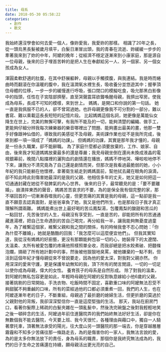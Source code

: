 ```yaml
---
title: 母系
date: 2018-05-30 05:58:22
categories:
  - 創作
  - 散文
---
```

我始終還沒學會如何去愛一個人，像妳愛我，我愛妳的那樣。
相識了20年之長，從一頭烏黑長髮被歲月填平，白髮日漸冒出頭，我的青春在流逝、妳緩緩一步步的牽著我來到了妳的中年，阿嬤的晚年；從經濟不穩定逐漸來到小康家庭，那是源自一位母親，後來的日子埋首苦幹的是把人生在奉獻給另一人、另一個家、另一個女孩成為女人。
<!--more-->
渾圓柔軟舒適的肚腹，在其中舒展軀幹，母親以手觸摸腹，與我連結。我是時而蜷曲時而翻滾在你溫暖的腹中，我在溫潤氧水裡生長，吸收養分並悠遊其中；握拳頂住母體的位移，一步一步的緩慢進行呼吸，張口閉口的模擬吃食，吸允那黑白影像中的指頭，任性在子宮陰部擠壓，直至哭聲震耳欲聾喚醒母親，我擠出窄房。使我成為母系，長成不可知的模樣，來到世上。
媽媽，是開口和你說的第一句話。
她一直是我佩服不已的人，卻不曾寫過她。也許母親更像我不可分割的一部分，難以書寫、難以乘載這長長短短的記憶片段。
比起媽媽這個名詞，她更像是萬能仙女降生在世上，完美的無懈可擊，有我所不能及的一切，能夠清楚的編織、做手工，更能夠仔細分辨我每次練樂器的樂音哪裡出了問題、能夠畫出最美的畫，他那一雙手好像跟神仙借的，導致我的美感從不及母親，美術課作業也從不是我所完成，後來到都一項一項成了「媽媽的功課」。
但媽媽的功課，其實是那年我才懂的，母親是一份永久職業，卻不能辭職。
為了家庭什麼都必須要放棄的，工作、娘家、自由，後來我才知道媽媽放棄最多的還是尊嚴；我見母親坐倒在還尚未換成液晶的電視銀幕前，晚間八點擋裡的灑狗血的劇情還在播放，媽媽不停地哭、嘩啦啦地停不下來，讓我分不清究竟為了自己還是劇情而哭，但那次是我看過最脆弱的她，小小年紀的我只能躺在他懷裡，拿著衛生紙走到媽媽面前，幫他拭去藏在眼角的淚滴，卻不知此時此刻傷害她最深的是我的父親、他相信多年的丈夫，她又是如何把這一切通通封藏在她從不發脾氣的內心世界。
後來的日子，最常聽見的是：「要不要離婚」，崩潰摔東西的聲音，媽媽苦苦哀求的不要，為的是保全我有個完整的家，那不堪回首的一切漸漸吞噬我的心靈，但更苦痛的其實是我的母親，這一點卻是我一直不願意去認真面對，是爸爸辜負了她，我又是他們所生，也是那段日子我才真正理解所謂兩難。
媽媽能煮出世上最好喝的苦瓜鳳梨湯，包覆鳳梨的酸甜和苦瓜的一點回甘，先苦後甘的人生，母親沒有享受到，一直是苦的，卻能把所有的苦通通藏進湯裡，把自己生命遇到的苦自己喝完，再分給我一半，讓我能夠無憂度過童年，為了維繫這個家，維繫父親和我之間的關係，有的時候我會不忍心問她：「你為什麼不離婚」，她就是酷酷的回我：「我怎麼可以這麼便宜他們」。
但我其實知道，我從沒有媽媽的好廚藝，更沒有那顆能夠包容一切的心，她裝得下的太遼闊、太溫柔、太所有被愛包覆的疼痛他照樣照單全收，而我卻總是把水餃煮破、把麵條泡爛，搞砸了所有她計劃中的事，然後被他狠狠地臭罵，被他嫌棄的一點不剩，但活到這個年紀才懂母親從來不曾說要走，因為他的愛太深，對我對父親亦然。
你用深深的愛來守護，更是保護年幼無知的我，頂下所有的閒言閒語，一切的一切足以使你成為母親，偉大的女性。
養育孩子的母系是自然形成。
除了對我的溫柔，對阿嬤的無私包容更是如此，年輕時母親在阿嬤的反對執意嫁給小他6歲的父親，接著挑剔的日常開始，手洗衣物、吃飯時間不固定，喜歡重口味的阿嬤無法忍受不夠甜膩不夠重鹹的口味，所有的菜經過他的口都必須重煮一回，我們的人生，也在阿嬤逐漸年老的日子，不斷重組，母親過了最折磨的媳婦生活，但更折磨的莫過於父親對他的背叛，我卻深深堅信你一直是這麼堅強的生活。
那天，我站在廚房門口，看著你髮際上稀疏的白髮夾雜在一頭亂髮中，然後洗完碗盤之後對我輕輕地笑之後一頓碎念的生活，阿嬤過年前住進醫院弄的我們始終無法好好生活，卻是你在無數個我不能去醫院，今天要上班、我今天很忙，各種理由與藉口中，獨自一人騎著摩托車，頂著無法承受的陽光，往大度山另一頭醫院的那一端去，你是穿越層層霧霾和不知多少苦痛往那一條路走去，為的是傷害你的一家人，我無法言說的愛，為的是太多你無法放下的責任，身為母系的職責，那個你是我終究無法成為的，我們的日子生命之苦痛還在持續，願母親活出更光亮的自己。